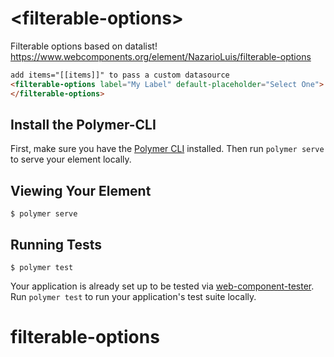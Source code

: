 # \<filterable-options\>

Filterable options based on datalist! https://www.webcomponents.org/element/NazarioLuis/filterable-options

<!---
```
<custom-element-demo>
  <template>
    <script src="../webcomponentsjs/webcomponents-lite.js"></script>
    <link rel="import" href="filterable-options.html">
    <link rel="import" href="../paper-input/paper-input.html">
    <next-code-block></next-code-block>
  </template>
</custom-element-demo>
```
-->


```html
add items="[[items]]" to pass a custom datasource
<filterable-options label="My Label" default-placeholder="Select One">
</filterable-options>
```

## Install the Polymer-CLI

First, make sure you have the [Polymer CLI](https://www.npmjs.com/package/polymer-cli) installed. Then run `polymer serve` to serve your element locally.

## Viewing Your Element

```
$ polymer serve
```

## Running Tests

```
$ polymer test
```

Your application is already set up to be tested via [web-component-tester](https://github.com/Polymer/web-component-tester). Run `polymer test` to run your application's test suite locally.
# filterable-options
